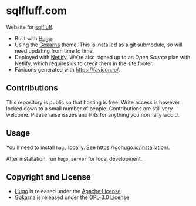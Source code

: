 # sqlfluff.com

Website for [sqlfluff](http://www.sqlfluff.com/).

* Built with [Hugo](https://gohugo.io/).
* Using the [Gokarna](https://github.com/gokarna-theme/gokarna-hugo) theme. This
  is installed as a git submodule, so will need updating from time to time.
* Deployed with [Netlify](https://www.netlify.com/). We're also signed up to
  an *Open Source* plan with Netlify, which requires us to credit them in the
  site footer.
* Favicons generated with <https://favicon.io/>.

## Contributions

This repository is public so that hosting is free. Write access is however
locked down to a small number of people. Contributions are still very welcome.
Please raise issues and PRs for anything you normally would.

## Usage

You'll need to install `hugo` locally. See <https://gohugo.io/installation/>.

After installation, run `hugo server` for local development.

## Copyright and License

* [Hugo](https://gohugo.io/) is released under the
  [Apache License](https://gohugo.io/about/license/).
* [Gokarna](https://github.com/gokarna-theme/gokarna-hugo) is released under the
  [GPL-3.0 License](https://github.com/gokarna-theme/gokarna-hugo?tab=GPL-3.0-1-ov-file#readme)
